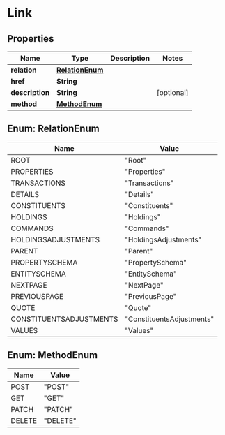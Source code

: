 
# Link

## Properties
Name | Type | Description | Notes
------------ | ------------- | ------------- | -------------
**relation** | [**RelationEnum**](#RelationEnum) |  | 
**href** | **String** |  | 
**description** | **String** |  |  [optional]
**method** | [**MethodEnum**](#MethodEnum) |  | 


<a name="RelationEnum"></a>
## Enum: RelationEnum
Name | Value
---- | -----
ROOT | &quot;Root&quot;
PROPERTIES | &quot;Properties&quot;
TRANSACTIONS | &quot;Transactions&quot;
DETAILS | &quot;Details&quot;
CONSTITUENTS | &quot;Constituents&quot;
HOLDINGS | &quot;Holdings&quot;
COMMANDS | &quot;Commands&quot;
HOLDINGSADJUSTMENTS | &quot;HoldingsAdjustments&quot;
PARENT | &quot;Parent&quot;
PROPERTYSCHEMA | &quot;PropertySchema&quot;
ENTITYSCHEMA | &quot;EntitySchema&quot;
NEXTPAGE | &quot;NextPage&quot;
PREVIOUSPAGE | &quot;PreviousPage&quot;
QUOTE | &quot;Quote&quot;
CONSTITUENTSADJUSTMENTS | &quot;ConstituentsAdjustments&quot;
VALUES | &quot;Values&quot;


<a name="MethodEnum"></a>
## Enum: MethodEnum
Name | Value
---- | -----
POST | &quot;POST&quot;
GET | &quot;GET&quot;
PATCH | &quot;PATCH&quot;
DELETE | &quot;DELETE&quot;




